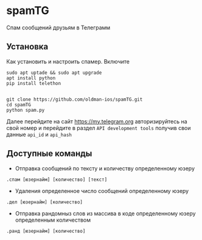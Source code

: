 # spamTG
Спам сообщений друзьям в Телеграмм

## Установка

Как установить и настроить спамер. Включите 

```
sudo apt uptade && sudo apt upgrade
apt install python
pip install telethon


git clone https://github.com/oldman-ios/spamTG.git
cd spamTG
python spam.py
```

Далее перейдите на сайт https://my.telegram.org авторизируйтесь на свой номер 
и перейдите в раздел ```API development tools``` получив свои данные ```api_id``` и ```api_hash```


## Доступные команды

- Отправка сообщений по тексту и количеству определенному юзеру
```
.спам [юзернайм] [количество] [текст]
```

- Удаления определенное число сообщений определенному юзеру
```
.дел [юзернайм] [количество]
```

- Отправка рандомныз слов из массива в коде определенному юзеру определенным количеством
```
.ранд [юзернайм] [количество]
```
